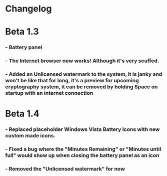 # Changelog

# Beta 1.3
### - Battery panel
### - The Internet browser now works! Although it's very scuffed.
### - Added an Unlicensed watermark to the system, it is janky and won't be like that for long, it's a preview for upcoming cryptography system, it can be removed by holding Space on startup with an internet connection

# Beta 1.4
### - Replaced placeholder Windows Vista Battery Icons with new custom made icons.
### - Fixed a bug where the "Minutes Remaining" or "Minutes until full" would show up when closing the battery panel as an icon
### - Removed the "Unlicensed watermark" for now
